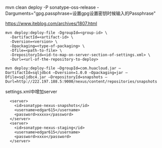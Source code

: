 mvn clean deploy -P sonatype-oss-release -Darguments="gpg.passphrase=设置gpg设置密钥时候输入的Passphrase"

https://www.iteblog.com/archives/1807.html


    mvn deploy:deploy-file -DgroupId=<group-id> \
      -DartifactId=<artifact-id> \
      -Dversion=<version> \
      -Dpackaging=<type-of-packaging> \
      -Dfile=<path-to-file> \
      -DrepositoryId=<id-to-map-on-server-section-of-settings.xml> \
      -Durl=<url-of-the-repository-to-deploy>

```
mvn deploy:deploy-file –DgroupId=com.huacloud.jar –DartifactId=sqljdbc4 –Dversion=1.0.0 –Dpackaging=jar –Dfile=sqljdbc4.jar –DrepositoryId=snapshots –Durl=http://222.197.188.5:9000/nexus/content/repositories/snapshots
```

settings.xml中增加server

	  <server>
		<id>sonatype-nexus-snapshots</id>
		<username>edgar615</username>
		<password>xxxxx</password>
	  </server>
	  <server>
		<id>sonatype-nexus-staging</id>
		<username>edgar615</username>
		<password>xxxx</password>
	  </server>